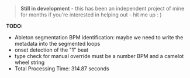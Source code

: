 > **Still in development**  - this has been an independent project of mine for months if you're interested in helping out - hit me up : )

<b>TODO:</b> 
- Ableton segmentation BPM identification: maybe we need to write the metadata into the segmented loops 
- onset detection of the "1" beat
- type check for manual override must be a number BPM and a camelot wheel string 
- Total Processing Time: 314.87 seconds

